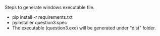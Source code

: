 Steps to generate windows executable file.

- pip install -r requirements.txt
- pyinstaller question3.spec
- The executable (question3.exe) will be generated under "dist" folder.